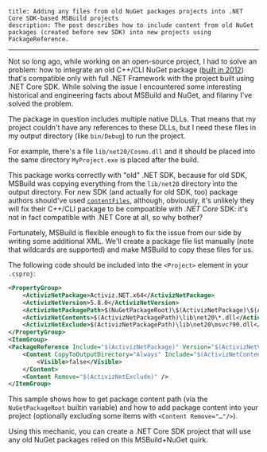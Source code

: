     title: Adding any files from old NuGet packages projects into .NET Core SDK-based MSBuild projects
    description: The post describes how to include content from old NuGet packages (created before new SDK) into new projects using PackageReference.
---

Not so long ago, while working on an open-source project, I had to solve an
problem: how to integrate an old C++/CLI NuGet package ([built in
2012][activiz.net]) that's compatible only with full .NET Framework with the
project built using .NET Core SDK. While solving the issue I encountered some
interesting historical and engineering facts about MSBuild and NuGet, and
filanny I've solved the problem.

The package in question includes multiple native DLLs. That means that my
project couldn't have any references to these DLLs, but I need these files in my
output directory (like `bin/Debug`) to run the project.

For example, there's a file `lib/net20/Cosmo.dll` and it should be placed into
the same directory `MyProject.exe` is placed after the build.

This package works correctly with "old" .NET SDK, because for old SDK, MSBuild
was copying everything from the `lib/net20` directory into the output directory.
For new SDK (and actually for old SDK, too) package authors should've used
[`contentFiles`][contentfiles], although, obviously, it's unlikely they will fix
their C++/CLI package to be compoatible with _.NET Core_ SDK: it's not in fact
compatible with .NET Core at all, so why bother?

Fortunately, MSBuild is flexible enough to fix the issue from our side by
writing some additional XML. We'll create a package file list manually (note
that wildcards are supported) and make MSBuild to copy these files for us.

The following code should be included into the `<Project>` element in your
`.csproj`:

```xml
<PropertyGroup>
    <ActivizNetPackage>Activiz.NET.x64</ActivizNetPackage>
    <ActivizNetVersion>5.8.0</ActivizNetVersion>
    <ActivizNetPackagePath>$(NuGetPackageRoot)\$(ActivizNetPackage)\$(ActivizNetVersion)</ActivizNetPackagePath>
    <ActivizNetContents>$(ActivizNetPackagePath)\lib\net20\*.dll</ActivizNetContents>
    <ActivizNetExclude>$(ActivizNetPackagePath)\lib\net20\msvc?90.dll</ActivizNetExclude>
</PropertyGroup>
<ItemGroup>
<PackageReference Include="$(ActivizNetPackage)" Version="$(ActivizNetVersion)"/>
    <Content CopyToOutputDirectory="Always" Include="$(ActivizNetContents)">
        <Visible>false</Visible>
    </Content>
    <Content Remove="$(ActivizNetExclude)" />
</ItemGroup>
```

This sample shows how to get package content path (via the `NuGetPackageRoot`
builtin variable) and how to add package content into your project (optionally
excluding some items with `<Content Remove="…"/>`).

Using this mechanic, you can create a .NET Core SDK project that will use any
old NuGet packages relied on this MSBuild+NuGet quirk.

[activiz.net]: https://www.nuget.org/packages/Activiz.NET.x64/
[contentfiles]: https://blog.nuget.org/20160126/nuget-contentFiles-demystified.html
